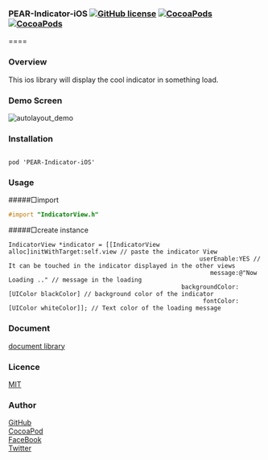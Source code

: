 ### PEAR-Indicator-iOS [![GitHub license](https://img.shields.io/badge/LICENSE-MIT%20LICENSE-blue.svg)](https://github.com/HirokiUmatani/PEAR-Indicator-iOS/LICENSE) [![CocoaPods](https://img.shields.io/badge/platform-ios-lightgrey.svg)](https://cocoapods.org/pods/PEAR-Indicator-iOS) [![CocoaPods](https://img.shields.io/cocoapods/v/PEAR-Indicator-iOS.svg)](https://cocoapods.org/pods/PEAR-Indicator-iOS)  

====
### Overview
This ios library will display the cool indicator in something load.

### Demo Screen
![autolayout_demo](http://pear.chat/image/indicator-demo-o.gif)

### Installation
<code>
pod 'PEAR-Indicator-iOS'
</code>

### Usage

#####□import  
``` Objective-C
#import "IndicatorView.h"
```

#####□create instance  

``` Objective−C
IndicatorView *indicator = [[IndicatorView alloc]initWithTarget:self.view // paste the indicator View
                                                     userEnable:YES // It can be touched in the indicator displayed in the other views
                                                        message:@"Now Loading .." // message in the loading
                                                backgroundColor:[UIColor blackColor] // background color of the indicator
                                                      fontColor:[UIColor whiteColor]]; // Text color of the loading message
```

### Document
[document library](http://cocoadocs.org/docsets/PEAR-Indicator-iOS)

### Licence
[MIT](https://github.com/HirokiUmatani/PEAR-Indicator-iOS/blob/master/LICENSE)

### Author
[GitHub](https://github.com/HirokiUmatani)  
[CocoaPod](https://cocoapods.org/owners/4170)  
[FaceBook](https://www.facebook.com/hiroki.umatani)  
[Twitter](https://twitter.com/pearchatHU)  
